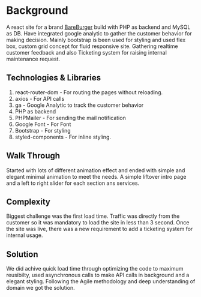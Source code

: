 # Background
A react site for a brand [BareBurger](https://ddhairya.github.io/brandsite/) build with PHP as backend and MySQL as DB. Have integrated google analytic to gather the customer behavior for making decision. Mainly bootstrap is been used for styling and used flex box, custom grid concept for fluid responsive site. Gathering realtime customer feedback and also Ticketing system for raising internal maintenance request.

## Technologies & Libraries
1.  react-router-dom - For routing the pages without reloading.
2.  axios - For API calls
3.  ga - Google Analytic to track the customer behavior
4.  PHP as backend
5.  PHPMailer - For sending the mail notification
6.  Google Font - For Font
7.  Bootstrap - For styling
8.  styled-components - For inline styling.

## Walk Through
Started with lots of different animation effect and ended with simple and elegant minimal animation to meet the needs. 
A simple liftover intro page and a left to right slider for each section ans services.

## Complexity
Biggest challenge was the first load time. Traffic was directly from the customer so it was mandatory to load the site in less than 3 second. 
Once the site was live, there was a new requirement to add a ticketing system for internal usage.

## Solution
We did achive quick load time through optimizing the code to maximum reusibilty, used asynchronous calls to make API calls in background and a elegant styling. Following the Agile methodology and deep understanding of domain we got the solution.
